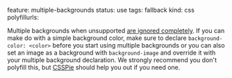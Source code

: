 feature: multiple-backgrounds
status: use
tags: fallback
kind: css
polyfillurls:

Multiple backgrounds when unsupported [are ignored completely](http://snook.ca/archives/html_and_css/multiple-bg-css-gradients). If you can make do with a simple background color, make sure to declare `background-color: <color>` before you start using multiple backgrounds or you can also set an image as a background with `background-image` and override it with your multiple background declaration. We strongly recommend you don't polyfill this, but [CSSPie](http://css3pie.com/) should help you out if you need one.
